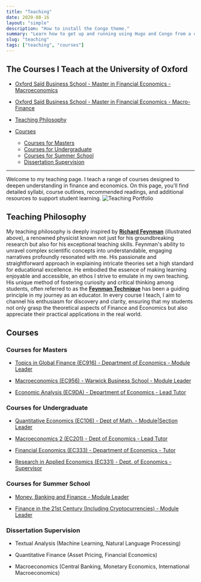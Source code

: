 ```yaml
---
title: "Teaching"
date: 2020-08-16
layout: "simple"
description: "How to install the Congo theme."
summary: "Learn how to get up and running using Hugo and Congo from a completely blank state. It's the best place to start if you're a new user."
slug: "teaching"
tags: ["teaching", "courses"]
---
```


## The Courses I Teach at the University of Oxford

- [Oxford Saïd Business School - Master in Financial Economics - Macroeconomics](https://macroeconomics.info/)
- [Oxford Saïd Business School - Master in Financial Economics - Macro-Finance](https://macroefinance.info/)

- [Teaching Philosophy](#teaching-philosophy)
- [Courses](#courses)
  - [Courses for Masters](#courses-for-masters)
  - [Courses for Undergraduate](#courses-for-undergraduate)
  - [Courses for Summer School](#courses-for-summer-school)
  - [Dissertation Supervision](#dissertation-supervision)

---
Welcome to my teaching page. I teach a range of courses designed to deepen understanding in finance and economics. On this page, you'll find detailed syllabi, course outlines, recommended readings, and additional resources to support student learning.
![Teaching Portfolio](/img/teachingfeynman.png)

## Teaching Philosophy

My teaching philosophy is deeply inspired by [**Richard Feynman**](https://en.wikipedia.org/wiki/Richard_Feynman) (illustrated above), a renowned physicist known not just for his groundbreaking research but also for his exceptional teaching skills. Feynman's ability to unravel complex scientific concepts into understandable, engaging narratives profoundly resonated with me. His passionate and straightforward approach in explaining intricate theories set a high standard for educational excellence. He embodied the essence of making learning enjoyable and accessible, an ethos I strive to emulate in my own teaching. His unique method of fostering curiosity and critical thinking among students, often referred to as the [**Feynman Technique**](https://fs.blog/feynman-technique/) has been a guiding principle in my journey as an educator. In every course I teach, I aim to channel his enthusiasm for discovery and clarity, ensuring that my students not only grasp the theoretical aspects of Finance and Economics but also appreciate their practical applications in the real world.

## Courses

### Courses for Masters

- [Topics in Global Finance (EC916) - Department of Economics - Module Leader](/blog/ec916)

- [Macroeconomics (EC956) - Warwick Business School - Module Leader](/blog/ec956)

- [Economic Analysis (EC9DA) - Department of Economics - Lead Tutor](/blog/ec9da)

### Courses for Undergraduate

-  [Quantitative Economics (EC106) - Dept of Math. - Module|Section Leader](/blog/ec106)

-  [Macroeconomics 2 (EC201) - Dept of Economics - Lead Tutor](/blog/ec201)

-  [Financial Economics (EC333) - Department of Economics - Tutor](/blog/ec333)

-  [Research in Applied Economics (EC331) - Dept. of Economics - Supervisor](/blog/ec331)

### Courses for Summer School

-  [Money, Banking and Finance - Module Leader](/blog/money_and_banking)

-  [Finance in the 21st Century (Including Cryptocurrencies) - Module Leader](/blog/finance21)

### Dissertation Supervision

- Textual Analysis (Machine Learning, Natural Language Processing)

- Quantitative Finance (Asset Pricing, Financial Economics)

- Macroeconomics (Central Banking, Monetary Economics, International Macroeconomics)
